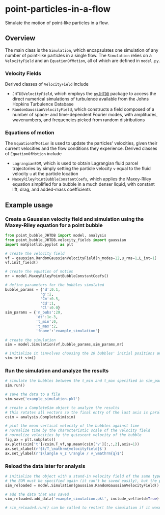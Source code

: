 # point-particles-in-a-flow

Simulate the motion of point-like particles in a flow.

## Overview

The main class is the `Simulation`, which encapsulates one simulation of any number of point-like particles in a single flow. The `Simulation` relies on a `VelocityField` and an `EquationOfMotion`, all of which are defined in `model.py`.


### Velocity Fields

Derived classes of `VelocityField` include
* `JHTDBVelocityField`, which employs the [`pyJHTDB`](https://github.com/idies/pyJHTDB) package to access the direct numerical simulations of turbulence available from the Johns Hopkins Turbulence Database
* `RandomGaussianVelocityField`, which constructs a field composed of a number of space- and time-dependent Fourier modes, with amplitudes, wavenumbers, and frequencies picked from random distributions


### Equations of motion
The `EquationOfMotion` is used to update the particles' velocities, given their current velocities and the flow conditions they experience. Derived classes of `EquationOfMotion` include
* `LagrangianEOM`, which is used to obtain Lagrangian fluid parcel trajectories by simply setting the particle velocity `v` equal to the fluid velocity `u` at the particle location
* `MaxeyRileyPointBubbleConstantCoefs`, which applies the Maxey-Riley equation simplified for a bubble in a much denser liquid, with constant lift, drag, and added-mass coefficients

## Example usage

### Create a Gaussian velocity field and simulation using the Maxey-Riley equation for a point bubble

```python
from point_bubble_JHTDB import model, analysis
from point_bubble_JHTDB.velocity_fields import gaussian
import matplotlib.pyplot as plt

# create the velocity field
vf = gaussian.RandomGaussianVelocityField(n_modes=12,u_rms=1,L_int=1)
vf.init_field()

# create the equation of motion
mr = model.MaxeyRileyPointBubbleConstantCoefs()

# define parameters for the bubbles simulated
bubble_params = {'d':0.1,
                'g':2,
                'Cm':0.5,
                'Cd':1,
                'Cl':0.0}
sim_params = {'n_bubs':20,
              'dt':1e-3,
              't_min':0,
              't_max':2,
              'fname':'example_simulation'}
              
# create the simulation
sim = model.Simulation(vf,bubble_params,sim_params,mr)

# initialize it (involves choosing the 20 bubbles' initial positions and defining each's gravity direction)
sim.init_sim()
```

### Run the simulation and analyze the results

```python
# simulate the bubbles between the t_min and t_max specified in sim_params
sim.run()

# save the data to a file
sim.save('example_simulation.pkl')

# create a CompleteSim object to analyze the results
# this rotates all vectors so the final entry of the last axis is parallel to gravity
csim = analysis.CompleteSim(sim)

# plot the mean vertical velocity of the bubbles against time
# normalize time by the characteristic scale of the velocity field
# normalize velocities by the quiescent velocity of the bubble
fig,ax = plt.subplots()
ax.plot(csim['t']/csim.T_vf,np.mean(csim['v'][:,:,2],axis=1))
ax.set_xlabel(r'$t/T_\mathrm{velocityfield}$')
ax.set_ylabel(r'$\langle v_z \rangle / v_\mathrm{q}$')
```

### Reload the data later for analysis

```python
# initialize the object with a stand-in velocity field of the same type that is to be loaded
# the EOM must be specified again (it can't be saved easily), but the parameters aren't necessary
sim_reloaded = model.Simulation(gaussian.RandomGaussianVelocityField(),{},{},mr)

# add the data that was saved
sim_reloaded.add_data('example_simulation.pkl', include_velfield=True)

# sim_reloaded.run() can be called to restart the simulation if it wasn't complete upon saving
```